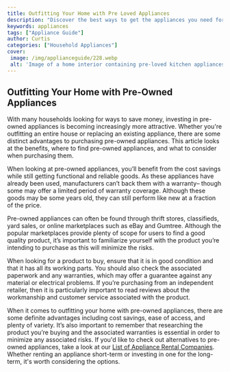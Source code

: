 ```yaml
---
title: Outfitting Your Home with Pre Loved Appliances
description: "Discover the best ways to get the appliances you need for your home without the high cost Find out how to outfit your home with pre-loved appliances without sacrificing quality or your wallet"
keywords: appliances
tags: ["Appliance Guide"]
author: Curtis
categories: ["Household Appliances"]
cover: 
 image: /img/applianceguide/228.webp
 alt: 'Image of a home interior containing pre-loved kitchen appliances'
---
```

## Outfitting Your Home with Pre-Owned Appliances
With many households looking for ways to save money, investing in pre-owned appliances is becoming increasingly more attractive. Whether you're outfitting an entire house or replacing an existing appliance, there are some distinct advantages to purchasing pre-owned appliances. This article looks at the benefits, where to find pre-owned appliances, and what to consider when purchasing them.

When looking at pre-owned appliances, you’ll benefit from the cost savings while still getting functional and reliable goods. As these appliances have already been used, manufacturers can’t back them with a warranty– though some may offer a limited period of warranty coverage. Although these goods may be some years old, they can still perform like new at a fraction of the price.

Pre-owned appliances can often be found through thrift stores, classifieds, yard sales, or online marketplaces such as eBay and Gumtree. Although the popular marketplaces provide plenty of scope for users to find a good quality product, it’s important to familiarize yourself with the product you’re intending to purchase as this will minimize the risks.

When looking for a product to buy, ensure that it is in good condition and that it has all its working parts. You should also check the associated paperwork and any warranties, which may offer a guarantee against any material or electrical problems. If you’re purchasing from an independent retailer, then it is particularly important to read reviews about the workmanship and customer service associated with the product.

When it comes to outfitting your home with pre-owned appliances, there are some definite advantages including cost savings, ease of access, and plenty of variety. It’s also important to remember that researching the product you’re buying and the associated warranties is essential in order to minimize any associated risks. If you'd like to check out alternatives to pre-owned appliances, take a look at our [List of Appliance Rental Companies](./pages/appliance-rental). Whether renting an appliance short-term or investing in one for the long-term, it's worth considering the options.
